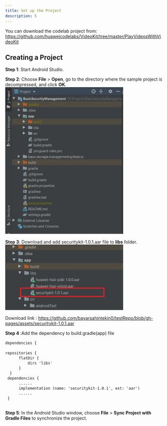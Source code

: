 ```yaml
---
title: Set up the Project
description: 5
---
```


<p>You can download the codelab project from: <a href="https://github.com/huaweicodelabs/VideoKit/tree/master/PlayVideosWithVideoKit" target="_blank">https://github.com/huaweicodelabs/VideoKit/tree/master/PlayVideosWithVideoKit</a></p>

<h2><strong>Creating a Project</strong></h2>
<p><strong>Step 1</strong>: Start Android Studio.</p>
<p><strong>Step 2</strong>: Choose <strong>File</strong> &gt; <strong>Open</strong>, go to the directory where the sample project is decompressed, and click <strong>OK</strong>.<br><img style="width: 376.00px" src="https://github.com/bayarsahintekin0/testRepo/blob/gh-pages/assets/bsm_codelab.PNG" onclick="imageclick(src)"></p>

<p><strong>Step 3</strong>: Download and add securitykit-1.0.1.aar file to <strong>libs</strong> folder. <br><img style="width: 376.00px" src="https://github.com/bayarsahintekin0/testRepo/blob/gh-pages/assets/security-kit-library.png" onclick="imageclick(src)"></p>
<p> Download link : <a href="https://github.com/bayarsahintekin0/testRepo/blob/gh-pages/assets/securitykit-1.0.1.aar" target="_blank">https://github.com/bayarsahintekin0/testRepo/blob/gh-pages/assets/securitykit-1.0.1.aar</a></p> 

<p><strong>Step 4  </strong> :Add the dependency to build.gradle(app) file </p>

<pre><div id="copy-button9" class="copy-btn" title="Copy" onclick="copyCode(this.id)"></div><code>dependencies {
    
repositories { 
      flatDir { 
          dirs 'libs' 
      } 
  }  
 dependencies { 
      ...... 
      implementation (name: 'securitykit-1.0.1', ext: 'aar') 
      ...... 
 }
  </span></code></pre>
<p><strong>Step 5</strong>: In the Android Studio window, choose <strong>File</strong> &gt; <strong>Sync Project with Gradle Files</strong> to synchronize the project.</p>
